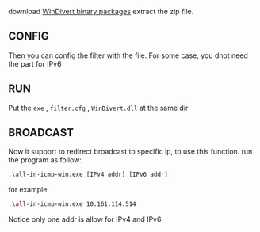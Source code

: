 download [WinDivert binary packages](https://reqrypt.org/windivert.html) extract the zip file.

## CONFIG

Then you can config the filter with the file. 
For some case, you dnot need the part for IPv6

## RUN

Put the `exe` , `filter.cfg` , `WinDivert.dll` at the same dir

## BROADCAST

Now it support to redirect broadcast to specific ip,
to use this function. run the program as follow:

```bash
.\all-in-icmp-win.exe [IPv4 addr] [IPv6 addr]
```

for example

```bash
.\all-in-icmp-win.exe 10.161.114.514
```


Notice only one addr is allow for IPv4 and IPv6